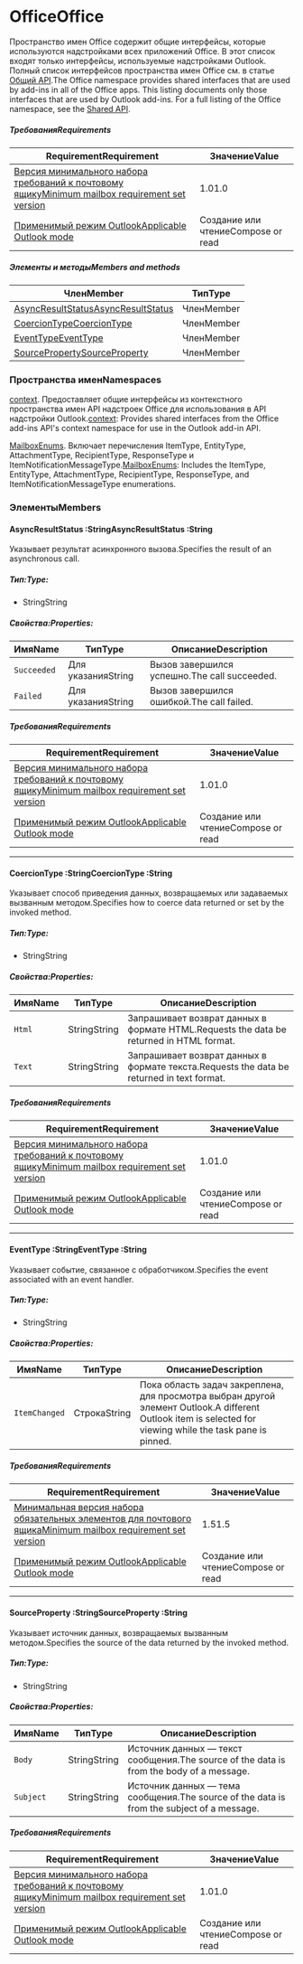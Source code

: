  

# <a name="office"></a><span data-ttu-id="ba60d-101">Office</span><span class="sxs-lookup"><span data-stu-id="ba60d-101">Office</span></span>

<span data-ttu-id="ba60d-p101">Пространство имен Office содержит общие интерфейсы, которые используются надстройками всех приложений Office. В этот список входят только интерфейсы, используемые надстройками Outlook. Полный список интерфейсов пространства имен Office см. в статье [Общий API](/javascript/api/office).</span><span class="sxs-lookup"><span data-stu-id="ba60d-p101">The Office namespace provides shared interfaces that are used by add-ins in all of the Office apps. This listing documents only those interfaces that are used by Outlook add-ins. For a full listing of the Office namespace, see the [Shared API](/javascript/api/office).</span></span>

##### <a name="requirements"></a><span data-ttu-id="ba60d-104">Требования</span><span class="sxs-lookup"><span data-stu-id="ba60d-104">Requirements</span></span>

|<span data-ttu-id="ba60d-105">Requirement</span><span class="sxs-lookup"><span data-stu-id="ba60d-105">Requirement</span></span>| <span data-ttu-id="ba60d-106">Значение</span><span class="sxs-lookup"><span data-stu-id="ba60d-106">Value</span></span>|
|---|---|
|[<span data-ttu-id="ba60d-107">Версия минимального набора требований к почтовому ящику</span><span class="sxs-lookup"><span data-stu-id="ba60d-107">Minimum mailbox requirement set version</span></span>](/office/dev/add-ins/reference/requirement-sets/outlook-api-requirement-sets)| <span data-ttu-id="ba60d-108">1.0</span><span class="sxs-lookup"><span data-stu-id="ba60d-108">1.0</span></span>|
|[<span data-ttu-id="ba60d-109">Применимый режим Outlook</span><span class="sxs-lookup"><span data-stu-id="ba60d-109">Applicable Outlook mode</span></span>](https://docs.microsoft.com/outlook/add-ins/#extension-points)| <span data-ttu-id="ba60d-110">Создание или чтение</span><span class="sxs-lookup"><span data-stu-id="ba60d-110">Compose or read</span></span>|

##### <a name="members-and-methods"></a><span data-ttu-id="ba60d-111">Элементы и методы</span><span class="sxs-lookup"><span data-stu-id="ba60d-111">Members and methods</span></span>

| <span data-ttu-id="ba60d-112">Член</span><span class="sxs-lookup"><span data-stu-id="ba60d-112">Member</span></span> | <span data-ttu-id="ba60d-113">Тип</span><span class="sxs-lookup"><span data-stu-id="ba60d-113">Type</span></span> |
|--------|------|
| [<span data-ttu-id="ba60d-114">AsyncResultStatus</span><span class="sxs-lookup"><span data-stu-id="ba60d-114">AsyncResultStatus</span></span>](#asyncresultstatus-string) | <span data-ttu-id="ba60d-115">Член</span><span class="sxs-lookup"><span data-stu-id="ba60d-115">Member</span></span> |
| [<span data-ttu-id="ba60d-116">CoercionType</span><span class="sxs-lookup"><span data-stu-id="ba60d-116">CoercionType</span></span>](#coerciontype-string) | <span data-ttu-id="ba60d-117">Член</span><span class="sxs-lookup"><span data-stu-id="ba60d-117">Member</span></span> |
| [<span data-ttu-id="ba60d-118">EventType</span><span class="sxs-lookup"><span data-stu-id="ba60d-118">EventType</span></span>](#eventtype-string) | <span data-ttu-id="ba60d-119">Член</span><span class="sxs-lookup"><span data-stu-id="ba60d-119">Member</span></span> |
| [<span data-ttu-id="ba60d-120">SourceProperty</span><span class="sxs-lookup"><span data-stu-id="ba60d-120">SourceProperty</span></span>](#sourceproperty-string) | <span data-ttu-id="ba60d-121">Член</span><span class="sxs-lookup"><span data-stu-id="ba60d-121">Member</span></span> |

### <a name="namespaces"></a><span data-ttu-id="ba60d-122">Пространства имен</span><span class="sxs-lookup"><span data-stu-id="ba60d-122">Namespaces</span></span>

<span data-ttu-id="ba60d-123">[context](office.context.md). Предоставляет общие интерфейсы из контекстного пространства имен API надстроек Office для использования в API надстройки Outlook.</span><span class="sxs-lookup"><span data-stu-id="ba60d-123">[context](office.context.md): Provides shared interfaces from the Office add-ins API's context namespace for use in the Outlook add-in API.</span></span>

<span data-ttu-id="ba60d-124">[MailboxEnums](/javascript/api/outlook/office.mailboxenums.attachmenttype). Включает перечисления ItemType, EntityType, AttachmentType, RecipientType, ResponseType и ItemNotificationMessageType.</span><span class="sxs-lookup"><span data-stu-id="ba60d-124">[MailboxEnums](/javascript/api/outlook/office.mailboxenums.attachmenttype): Includes the ItemType, EntityType, AttachmentType, RecipientType, ResponseType, and ItemNotificationMessageType enumerations.</span></span>

### <a name="members"></a><span data-ttu-id="ba60d-125">Элементы</span><span class="sxs-lookup"><span data-stu-id="ba60d-125">Members</span></span>

####  <a name="asyncresultstatus-string"></a><span data-ttu-id="ba60d-126">AsyncResultStatus :String</span><span class="sxs-lookup"><span data-stu-id="ba60d-126">AsyncResultStatus :String</span></span>

<span data-ttu-id="ba60d-127">Указывает результат асинхронного вызова.</span><span class="sxs-lookup"><span data-stu-id="ba60d-127">Specifies the result of an asynchronous call.</span></span>

##### <a name="type"></a><span data-ttu-id="ba60d-128">Тип:</span><span class="sxs-lookup"><span data-stu-id="ba60d-128">Type:</span></span>

*   <span data-ttu-id="ba60d-129">String</span><span class="sxs-lookup"><span data-stu-id="ba60d-129">String</span></span>

##### <a name="properties"></a><span data-ttu-id="ba60d-130">Свойства:</span><span class="sxs-lookup"><span data-stu-id="ba60d-130">Properties:</span></span>

|<span data-ttu-id="ba60d-131">Имя</span><span class="sxs-lookup"><span data-stu-id="ba60d-131">Name</span></span>| <span data-ttu-id="ba60d-132">Тип</span><span class="sxs-lookup"><span data-stu-id="ba60d-132">Type</span></span>| <span data-ttu-id="ba60d-133">Описание</span><span class="sxs-lookup"><span data-stu-id="ba60d-133">Description</span></span>|
|---|---|---|
|`Succeeded`| <span data-ttu-id="ba60d-134">Для указания</span><span class="sxs-lookup"><span data-stu-id="ba60d-134">String</span></span>|<span data-ttu-id="ba60d-135">Вызов завершился успешно.</span><span class="sxs-lookup"><span data-stu-id="ba60d-135">The call succeeded.</span></span>|
|`Failed`| <span data-ttu-id="ba60d-136">Для указания</span><span class="sxs-lookup"><span data-stu-id="ba60d-136">String</span></span>|<span data-ttu-id="ba60d-137">Вызов завершился ошибкой.</span><span class="sxs-lookup"><span data-stu-id="ba60d-137">The call failed.</span></span>|

##### <a name="requirements"></a><span data-ttu-id="ba60d-138">Требования</span><span class="sxs-lookup"><span data-stu-id="ba60d-138">Requirements</span></span>

|<span data-ttu-id="ba60d-139">Requirement</span><span class="sxs-lookup"><span data-stu-id="ba60d-139">Requirement</span></span>| <span data-ttu-id="ba60d-140">Значение</span><span class="sxs-lookup"><span data-stu-id="ba60d-140">Value</span></span>|
|---|---|
|[<span data-ttu-id="ba60d-141">Версия минимального набора требований к почтовому ящику</span><span class="sxs-lookup"><span data-stu-id="ba60d-141">Minimum mailbox requirement set version</span></span>](/office/dev/add-ins/reference/requirement-sets/outlook-api-requirement-sets)| <span data-ttu-id="ba60d-142">1.0</span><span class="sxs-lookup"><span data-stu-id="ba60d-142">1.0</span></span>|
|[<span data-ttu-id="ba60d-143">Применимый режим Outlook</span><span class="sxs-lookup"><span data-stu-id="ba60d-143">Applicable Outlook mode</span></span>](https://docs.microsoft.com/outlook/add-ins/#extension-points)| <span data-ttu-id="ba60d-144">Создание или чтение</span><span class="sxs-lookup"><span data-stu-id="ba60d-144">Compose or read</span></span>|

---

####  <a name="coerciontype-string"></a><span data-ttu-id="ba60d-145">CoercionType :String</span><span class="sxs-lookup"><span data-stu-id="ba60d-145">CoercionType :String</span></span>

<span data-ttu-id="ba60d-146">Указывает способ приведения данных, возвращаемых или задаваемых вызванным методом.</span><span class="sxs-lookup"><span data-stu-id="ba60d-146">Specifies how to coerce data returned or set by the invoked method.</span></span>

##### <a name="type"></a><span data-ttu-id="ba60d-147">Тип:</span><span class="sxs-lookup"><span data-stu-id="ba60d-147">Type:</span></span>

*   <span data-ttu-id="ba60d-148">String</span><span class="sxs-lookup"><span data-stu-id="ba60d-148">String</span></span>

##### <a name="properties"></a><span data-ttu-id="ba60d-149">Свойства:</span><span class="sxs-lookup"><span data-stu-id="ba60d-149">Properties:</span></span>

|<span data-ttu-id="ba60d-150">Имя</span><span class="sxs-lookup"><span data-stu-id="ba60d-150">Name</span></span>| <span data-ttu-id="ba60d-151">Тип</span><span class="sxs-lookup"><span data-stu-id="ba60d-151">Type</span></span>| <span data-ttu-id="ba60d-152">Описание</span><span class="sxs-lookup"><span data-stu-id="ba60d-152">Description</span></span>|
|---|---|---|
|`Html`| <span data-ttu-id="ba60d-153">String</span><span class="sxs-lookup"><span data-stu-id="ba60d-153">String</span></span>|<span data-ttu-id="ba60d-154">Запрашивает возврат данных в формате HTML.</span><span class="sxs-lookup"><span data-stu-id="ba60d-154">Requests the data be returned in HTML format.</span></span>|
|`Text`| <span data-ttu-id="ba60d-155">String</span><span class="sxs-lookup"><span data-stu-id="ba60d-155">String</span></span>|<span data-ttu-id="ba60d-156">Запрашивает возврат данных в формате текста.</span><span class="sxs-lookup"><span data-stu-id="ba60d-156">Requests the data be returned in text format.</span></span>|

##### <a name="requirements"></a><span data-ttu-id="ba60d-157">Требования</span><span class="sxs-lookup"><span data-stu-id="ba60d-157">Requirements</span></span>

|<span data-ttu-id="ba60d-158">Requirement</span><span class="sxs-lookup"><span data-stu-id="ba60d-158">Requirement</span></span>| <span data-ttu-id="ba60d-159">Значение</span><span class="sxs-lookup"><span data-stu-id="ba60d-159">Value</span></span>|
|---|---|
|[<span data-ttu-id="ba60d-160">Версия минимального набора требований к почтовому ящику</span><span class="sxs-lookup"><span data-stu-id="ba60d-160">Minimum mailbox requirement set version</span></span>](/office/dev/add-ins/reference/requirement-sets/outlook-api-requirement-sets)| <span data-ttu-id="ba60d-161">1.0</span><span class="sxs-lookup"><span data-stu-id="ba60d-161">1.0</span></span>|
|[<span data-ttu-id="ba60d-162">Применимый режим Outlook</span><span class="sxs-lookup"><span data-stu-id="ba60d-162">Applicable Outlook mode</span></span>](https://docs.microsoft.com/outlook/add-ins/#extension-points)| <span data-ttu-id="ba60d-163">Создание или чтение</span><span class="sxs-lookup"><span data-stu-id="ba60d-163">Compose or read</span></span>|

---

####  <a name="eventtype-string"></a><span data-ttu-id="ba60d-164">EventType :String</span><span class="sxs-lookup"><span data-stu-id="ba60d-164">EventType :String</span></span>

<span data-ttu-id="ba60d-165">Указывает событие, связанное с обработчиком.</span><span class="sxs-lookup"><span data-stu-id="ba60d-165">Specifies the event associated with an event handler.</span></span>

##### <a name="type"></a><span data-ttu-id="ba60d-166">Тип:</span><span class="sxs-lookup"><span data-stu-id="ba60d-166">Type:</span></span>

*   <span data-ttu-id="ba60d-167">String</span><span class="sxs-lookup"><span data-stu-id="ba60d-167">String</span></span>

##### <a name="properties"></a><span data-ttu-id="ba60d-168">Свойства:</span><span class="sxs-lookup"><span data-stu-id="ba60d-168">Properties:</span></span>

| <span data-ttu-id="ba60d-169">Имя</span><span class="sxs-lookup"><span data-stu-id="ba60d-169">Name</span></span> | <span data-ttu-id="ba60d-170">Тип</span><span class="sxs-lookup"><span data-stu-id="ba60d-170">Type</span></span> | <span data-ttu-id="ba60d-171">Описание</span><span class="sxs-lookup"><span data-stu-id="ba60d-171">Description</span></span> |
|---|---|---|
|`ItemChanged`| <span data-ttu-id="ba60d-172">Строка</span><span class="sxs-lookup"><span data-stu-id="ba60d-172">String</span></span> | <span data-ttu-id="ba60d-173">Пока область задач закреплена, для просмотра выбран другой элемент Outlook.</span><span class="sxs-lookup"><span data-stu-id="ba60d-173">A different Outlook item is selected for viewing while the task pane is pinned.</span></span> |

##### <a name="requirements"></a><span data-ttu-id="ba60d-174">Требования</span><span class="sxs-lookup"><span data-stu-id="ba60d-174">Requirements</span></span>

|<span data-ttu-id="ba60d-175">Requirement</span><span class="sxs-lookup"><span data-stu-id="ba60d-175">Requirement</span></span>| <span data-ttu-id="ba60d-176">Значение</span><span class="sxs-lookup"><span data-stu-id="ba60d-176">Value</span></span>|
|---|---|
|[<span data-ttu-id="ba60d-177">Минимальная версия набора обязательных элементов для почтового ящика</span><span class="sxs-lookup"><span data-stu-id="ba60d-177">Minimum mailbox requirement set version</span></span>](/office/dev/add-ins/reference/requirement-sets/outlook-api-requirement-sets)| <span data-ttu-id="ba60d-178">1.5</span><span class="sxs-lookup"><span data-stu-id="ba60d-178">1.5</span></span> |
|[<span data-ttu-id="ba60d-179">Применимый режим Outlook</span><span class="sxs-lookup"><span data-stu-id="ba60d-179">Applicable Outlook mode</span></span>](https://docs.microsoft.com/outlook/add-ins/#extension-points)| <span data-ttu-id="ba60d-180">Создание или чтение</span><span class="sxs-lookup"><span data-stu-id="ba60d-180">Compose or read</span></span> |

---

####  <a name="sourceproperty-string"></a><span data-ttu-id="ba60d-181">SourceProperty :String</span><span class="sxs-lookup"><span data-stu-id="ba60d-181">SourceProperty :String</span></span>

<span data-ttu-id="ba60d-182">Указывает источник данных, возвращаемых вызванным методом.</span><span class="sxs-lookup"><span data-stu-id="ba60d-182">Specifies the source of the data returned by the invoked method.</span></span>

##### <a name="type"></a><span data-ttu-id="ba60d-183">Тип:</span><span class="sxs-lookup"><span data-stu-id="ba60d-183">Type:</span></span>

*   <span data-ttu-id="ba60d-184">String</span><span class="sxs-lookup"><span data-stu-id="ba60d-184">String</span></span>

##### <a name="properties"></a><span data-ttu-id="ba60d-185">Свойства:</span><span class="sxs-lookup"><span data-stu-id="ba60d-185">Properties:</span></span>

|<span data-ttu-id="ba60d-186">Имя</span><span class="sxs-lookup"><span data-stu-id="ba60d-186">Name</span></span>| <span data-ttu-id="ba60d-187">Тип</span><span class="sxs-lookup"><span data-stu-id="ba60d-187">Type</span></span>| <span data-ttu-id="ba60d-188">Описание</span><span class="sxs-lookup"><span data-stu-id="ba60d-188">Description</span></span>|
|---|---|---|
|`Body`| <span data-ttu-id="ba60d-189">String</span><span class="sxs-lookup"><span data-stu-id="ba60d-189">String</span></span>|<span data-ttu-id="ba60d-190">Источник данных — текст сообщения.</span><span class="sxs-lookup"><span data-stu-id="ba60d-190">The source of the data is from the body of a message.</span></span>|
|`Subject`| <span data-ttu-id="ba60d-191">String</span><span class="sxs-lookup"><span data-stu-id="ba60d-191">String</span></span>|<span data-ttu-id="ba60d-192">Источник данных — тема сообщения.</span><span class="sxs-lookup"><span data-stu-id="ba60d-192">The source of the data is from the subject of a message.</span></span>|

##### <a name="requirements"></a><span data-ttu-id="ba60d-193">Требования</span><span class="sxs-lookup"><span data-stu-id="ba60d-193">Requirements</span></span>

|<span data-ttu-id="ba60d-194">Requirement</span><span class="sxs-lookup"><span data-stu-id="ba60d-194">Requirement</span></span>| <span data-ttu-id="ba60d-195">Значение</span><span class="sxs-lookup"><span data-stu-id="ba60d-195">Value</span></span>|
|---|---|
|[<span data-ttu-id="ba60d-196">Версия минимального набора требований к почтовому ящику</span><span class="sxs-lookup"><span data-stu-id="ba60d-196">Minimum mailbox requirement set version</span></span>](/office/dev/add-ins/reference/requirement-sets/outlook-api-requirement-sets)| <span data-ttu-id="ba60d-197">1.0</span><span class="sxs-lookup"><span data-stu-id="ba60d-197">1.0</span></span>|
|[<span data-ttu-id="ba60d-198">Применимый режим Outlook</span><span class="sxs-lookup"><span data-stu-id="ba60d-198">Applicable Outlook mode</span></span>](https://docs.microsoft.com/outlook/add-ins/#extension-points)| <span data-ttu-id="ba60d-199">Создание или чтение</span><span class="sxs-lookup"><span data-stu-id="ba60d-199">Compose or read</span></span>|